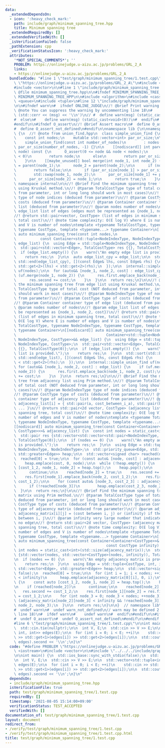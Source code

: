 ```yaml
---
data:
  _extendedDependsOn:
  - icon: ':heavy_check_mark:'
    path: include/graph/minimum_spanning_tree.hpp
    title: Minimum spanning tree
  _extendedRequiredBy: []
  _extendedVerifiedWith: []
  _isVerificationFailed: false
  _pathExtension: cpp
  _verificationStatusIcon: ':heavy_check_mark:'
  attributes:
    '*NOT_SPECIAL_COMMENTS*': ''
    PROBLEM: https://onlinejudge.u-aizu.ac.jp/problems/GRL_2_A
    links:
    - https://onlinejudge.u-aizu.ac.jp/problems/GRL_2_A
  bundledCode: "#line 1 \"test/graph/minimum_spanning_tree/1.test.cpp\"\n#define PROBLEM\
    \ \"https://onlinejudge.u-aizu.ac.jp/problems/GRL_2_A\"\n#include <iostream>\n\
    #include <vector>\n\n#line 1 \"include/graph/minimum_spanning_tree.hpp\"\n\n//!\
    \ @file minimum_spanning_tree.hpp\n\n#ifndef MINIMUM_SPANNING_TREE_HPP\n#define\
    \ MINIMUM_SPANNING_TREE_HPP\n\n#include <algorithm>\n#include <cassert>\n#include\
    \ <queue>\n#include <tuple>\n#line 12 \"include/graph/minimum_spanning_tree.hpp\"\
    \n\n#ifndef warn\n#  ifndef ONLINE_JUDGE\n//! @brief Print warning message\n//!\
    \ @note You can suppress the warning by uncommenting line 18\n#    define warn(msg)\
    \ (std::cerr << (msg) << '\\n')\n// #  define warn(msg) (static_cast<void>(0))\n\
    #  else\n#    define warn(msg) (static_cast<void>(0))\n#  endif\n#  define warn_not_defined\n\
    #endif\n\n#ifndef O_assert\n//! @brief Assert macro\n#  define O_assert(...) assert(__VA_ARGS__)\n\
    #  define O_assert_not_defined\n#endif\n\nnamespace lib {\n\nnamespace internal\
    \ {\n  //! @note from union_find.hpp\n  class simple_union_find {\n  private:\n\
    \    const int nodes;\n    mutable std::vector<int> par_or_size;\n\n  public:\n\
    \    simple_union_find(const int number_of_nodes)\n        : nodes(number_of_nodes),\
    \ par_or_size(number_of_nodes, -1) {}\n\n    [[nodiscard]] int parent(const int\
    \ node) const {\n      O_assert(0 <= node && node < nodes);\n      if (par_or_size[node]\
    \ < 0)\n        return node;\n      else\n        return par_or_size[node] = parent(par_or_size[node]);\n\
    \    }\n\n    [[maybe_unused]] bool merge(int node_1, int node_2) {\n      node_1\
    \ = parent(node_1);\n      node_2 = parent(node_2);\n\n      if (node_1 == node_2)\n\
    \        return false;\n\n      if (par_or_size[node_1] > par_or_size[node_2])\n\
    \        std::swap(node_1, node_2);\n      par_or_size[node_1] += par_or_size[node_2];\n\
    \      par_or_size[node_2] = node_1;\n\n      return true;\n    }\n  };\n}  //\
    \ namespace internal\n\n//! @brief Find the minimum spanning tree from edge list\
    \ using Kruskal method.\n//! @tparam TotalCostType type of total cost (NOT deduced\
    \ from parameter, int or long long should work in most cases)\n//! @tparam NodeIndexType\
    \ type of node indices (deduced from parameter)\n//! @tparam CostType type of\
    \ costs (deduced from parameter)\n//! @tparam Container container type of edge\
    \ list (deduced from parameter)\n//! @param nodes number of nodes\n//! @param\
    \ edge_list list of edges (edges must be represented as {node_1, node_2, cost})\n\
    //! @return std::pair<vector, CostType> (list of edges in minimum spanning tree,\
    \ total cost)\n//! @note time complexity: O(E log V) where E is number of edges\
    \ and V is number of nodes\ntemplate <typename TotalCostType, typename NodeIndexType,\
    \ typename CostType, template <typename...> typename Container>\n[[nodiscard]]\
    \ auto minimum_spanning_tree(const int nodes,\n                              \
    \           const Container<std::tuple<NodeIndexType, NodeIndexType, CostType>>&\
    \ edge_list) {\n  using Edge = std::tuple<NodeIndexType, NodeIndexType, CostType>;\n\
    \  std::pair<std::vector<Edge>, TotalCostType> res {{}, TotalCostType(0)};\n\n\
    \  if (edge_list.empty()) {\n    warn(\"An empty edge list is provided.\");\n\
    \    return res;\n  }\n\n  auto edge_list_cpy = edge_list;\n\n  std::sort(std::begin(edge_list_cpy),\
    \ std::end(edge_list_cpy), [](const Edge& lhs, const Edge& rhs) {\n    return\
    \ std::get<2>(lhs) < std::get<2>(rhs);\n  });\n\n  internal::simple_union_find\
    \ uf(nodes);\n\n  for (auto&& [node_1, node_2, cost] : edge_list_cpy) {\n    if\
    \ (uf.merge(node_1, node_2)) {\n      res.first.emplace_back(node_1, node_2, cost);\n\
    \      res.second += cost;\n    }\n  }\n\n  return res;\n}\n\n//! @brief Find\
    \ the minimum spanning tree from edge list using Kruskal method.\n//! @tparam\
    \ TotalCostType type of total cost (NOT deduced from parameter, int or long long\
    \ should work in most cases)\n//! @tparam NodeIndexType type of node indices (deduced\
    \ from parameter)\n//! @tparam CostType type of costs (deduced from parameter)\n\
    //! @tparam Container container type of edge list (deduced from parameter)\n//!\
    \ @param nodes number of nodes\n//! @param edge_list list of edges (edges must\
    \ be represented as {node_1, node_2, cost})\n//! @return std::pair<vector, CostType>\
    \ (list of edges in minimum spanning tree, total cost)\n//! @note time complexity:\
    \ O(E log V) where E is number of edges and V is number of nodes\ntemplate <typename\
    \ TotalCostType, typename NodeIndexType, typename CostType, template <typename...>\
    \ typename Container>\n[[nodiscard]] auto minimum_spanning_tree(const int nodes,\n\
    \                                         Container<std::tuple<NodeIndexType,\
    \ NodeIndexType, CostType>>&& edge_list) {\n  using Edge = std::tuple<NodeIndexType,\
    \ NodeIndexType, CostType>;\n  std::pair<std::vector<Edge>, TotalCostType> res\
    \ {{}, TotalCostType(0)};\n\n  if (edge_list.empty()) {\n    warn(\"An empty edge\
    \ list is provided.\");\n    return res;\n  }\n\n  std::sort(std::begin(edge_list),\
    \ std::end(edge_list), [](const Edge& lhs, const Edge& rhs) {\n    return std::get<2>(lhs)\
    \ < std::get<2>(rhs);\n  });\n\n  internal::simple_union_find uf(nodes);\n\n \
    \ for (auto&& [node_1, node_2, cost] : edge_list) {\n    if (uf.merge(node_1,\
    \ node_2)) {\n      res.first.emplace_back(node_1, node_2, cost);\n      res.second\
    \ += cost;\n    }\n  }\n\n  return res;\n}\n\n//! @brief Find the minimum spanning\
    \ tree from adjacency list using Prim method.\n//! @tparam TotalCostType type\
    \ of total cost (NOT deduced from parameter, int or long long should work in most\
    \ cases)\n//! @tparam NodeIndexType type of node indices (deduced from parameter)\n\
    //! @tparam CostType type of costs (deduced from parameter)\n//! @tparam Container\
    \ container type of adjacency list (deduced from parameter)\n//! @param adjacency_list\
    \ adjacency_list[i] = { std::pair(a, cost_between_i_a), std::pair(b, cost_between_i_b),\
    \ ... }\n//! @return std::pair<2d vector, CostType> (adjacency list of minimun\
    \ spanning tree, total cost)\n//! @note time complexity: O(E log V) where E is\
    \ number of edges and V is number of nodes\ntemplate <typename TotalCostType,\
    \ typename NodeIndexType, typename CostType, template <typename...> typename Container>\n\
    [[nodiscard]] auto minimum_spanning_tree(const Container<Container<std::pair<NodeIndexType,\
    \ CostType>>>& adjacency_list) {\n  const int nodes = static_cast<int>(std::size(adjacency_list));\n\
    \  std::pair res {std::vector<std::vector<std::pair<NodeIndexType, CostType>>>(nodes),\
    \ TotalCostType(0)};\n\n  if (nodes == 0) {\n    warn(\"An empty adjacency list\
    \ is provided.\");\n    return res;\n  }\n\n  using Edge = std::tuple<CostType,\
    \ NodeIndexType, NodeIndexType>;\n  std::priority_queue<Edge, std::vector<Edge>,\
    \ std::greater<Edge>> heap;\n\n  std::vector<signed char> reached(nodes, false);\n\
    \  reached[0] = true;\n\n  for (const auto& [node, cost] : adjacency_list[0])\n\
    \    heap.emplace(cost, 0, node);\n\n  while (!heap.empty()) {\n    const auto\
    \ [cost_1_2, node_1, node_2] = heap.top();\n    heap.pop();\n\n    if (reached[node_2])\n\
    \      continue;\n\n    reached[node_2] = true;\n    res.second += cost_1_2;\n\
    \    res.first[node_1].emplace_back(node_2, cost_1_2);\n    res.first[node_2].emplace_back(node_1,\
    \ cost_1_2);\n\n    for (const auto& [node_3, cost_2_3] : adjacency_list[node_2])\n\
    \      if (!reached[node_3])\n        heap.emplace(cost_2_3, node_2, node_3);\n\
    \  }\n\n  return res;\n}\n\n//! @brief Find the minimum spanning tree from adjacency\
    \ matrix using Prim method.\n//! @tparam TotalCostType type of total cost (NOT\
    \ deduced from parameter, int or long long should work in most cases)\n//! @tparam\
    \ CostType type of costs (deduced from parameter)\n//! @tparam Container container\
    \ type of adjacency matrix (deduced from parameter)\n//! @param adjacency_matrix\
    \ adjacency_matrix[i][j] = (cost between i, j) or (infinity) if there's no edge\
    \ between i, j\n//! @param infinity very large number that indicates there is\
    \ no edge\n//! @return std::pair<2d vector, CostType> (adjacency matrix of minimun\
    \ spanning tree, total cost)\n//! @note time complexity: O(E log V) where E is\
    \ number of edges and V is number of nodes\ntemplate <typename TotalCostType,\
    \ typename CostType, template <typename...> typename Container>\n[[nodiscard]]\
    \ auto minimum_spanning_tree(const Container<Container<CostType>>& adjacency_matrix,\n\
    \                                         const CostType infinity) {\n  const\
    \ int nodes = static_cast<int>(std::size(adjacency_matrix));\n  std::pair res\
    \ {std::vector(nodes, std::vector<CostType>(nodes, infinity)), TotalCostType(0)};\n\
    \n  if (nodes == 0) {\n    warn(\"An empty adjacency matrix is provided.\");\n\
    \    return res;\n  }\n\n  using Edge = std::tuple<CostType, int, int>;\n  std::priority_queue<Edge,\
    \ std::vector<Edge>, std::greater<Edge>> heap;\n\n  std::vector<signed char> reached(nodes,\
    \ false);\n  reached[0] = true;\n\n  for (int i = 1; i < nodes; ++i)\n    if (adjacency_matrix[0][i]\
    \ < infinity)\n      heap.emplace(adjacency_matrix[0][i], 0, i);\n\n  while (!heap.empty())\
    \ {\n    const auto [cost_1_2, node_1, node_2] = heap.top();\n    heap.pop();\n\
    \n    if (reached[node_2])\n      continue;\n\n    reached[node_2] = true;\n \
    \   res.second += cost_1_2;\n    res.first[node_1][node_2] = res.first[node_2][node_1]\
    \ = cost_1_2;\n\n    for (int node_3 = 0; node_3 < nodes; ++node_3)\n      if\
    \ (adjacency_matrix[node_2][node_3] < infinity && !reached[node_3])\n        heap.emplace(adjacency_matrix[node_2][node_3],\
    \ node_2, node_3);\n  }\n\n  return res;\n}\n\n}  // namespace lib\n\n#ifdef warn_not_defined\n\
    #  undef warn\n#  undef warn_not_defined\n// warn may be defined 2 times (by uncommenting\
    \ line 18)\n#  ifdef warn\n#    undef warn\n#  endif\n#endif\n\n#ifdef O_assert_not_defined\n\
    #  undef O_assert\n#  undef O_assert_not_defined\n#endif\n\n#endif  // MINIMUM_SPANNING_TREE_HPP\n\
    #line 6 \"test/graph/minimum_spanning_tree/1.test.cpp\"\n\nint main() {\n  std::ios_base::sync_with_stdio(false);\n\
    \  std::cin.tie(nullptr);\n\n  int V, E;\n  std::cin >> V >> E;\n\n  std::vector<std::tuple<int,\
    \ int, int>> edges(E);\n\n  for (int i = 0; i < E; ++i)\n    std::cin >> std::get<0>(edges[i])\
    \ >> std::get<1>(edges[i]) >> std::get<2>(edges[i]);\n\n  std::cout << lib::minimum_spanning_tree<int>(V,\
    \ edges).second << '\\n';\n}\n"
  code: "#define PROBLEM \"https://onlinejudge.u-aizu.ac.jp/problems/GRL_2_A\"\n#include\
    \ <iostream>\n#include <vector>\n\n#include \"../../../include/graph/minimum_spanning_tree.hpp\"\
    \n\nint main() {\n  std::ios_base::sync_with_stdio(false);\n  std::cin.tie(nullptr);\n\
    \n  int V, E;\n  std::cin >> V >> E;\n\n  std::vector<std::tuple<int, int, int>>\
    \ edges(E);\n\n  for (int i = 0; i < E; ++i)\n    std::cin >> std::get<0>(edges[i])\
    \ >> std::get<1>(edges[i]) >> std::get<2>(edges[i]);\n\n  std::cout << lib::minimum_spanning_tree<int>(V,\
    \ edges).second << '\\n';\n}\n"
  dependsOn:
  - include/graph/minimum_spanning_tree.hpp
  isVerificationFile: true
  path: test/graph/minimum_spanning_tree/1.test.cpp
  requiredBy: []
  timestamp: '2021-08-05 15:14:00+09:00'
  verificationStatus: TEST_ACCEPTED
  verifiedWith: []
documentation_of: test/graph/minimum_spanning_tree/1.test.cpp
layout: document
redirect_from:
- /verify/test/graph/minimum_spanning_tree/1.test.cpp
- /verify/test/graph/minimum_spanning_tree/1.test.cpp.html
title: test/graph/minimum_spanning_tree/1.test.cpp
---
```

